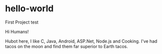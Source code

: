 # hello-world
First Project test

Hi Humans!

Hubot here, I like C, Java, Android, ASP.Net, Node.js and Cooking.
I've had tacos on the moon and find them far superior to Earth tacos.
